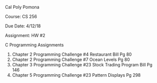 Cal Poly Pomona

Course: CS 256

Due Date: 4/12/18

Assignment: HW #2

C Programming Assignments 
1)	Chapter 2 Programming Challenge #4  Restaurant Bill Pg 80
2)	Chapter 2 Programming Challenge #7  Ocean Levels Pg 80
3)	Chapter 3 Programming Challenge #23  Stock Trading Program Bill Pg 146
4)	Chapter 5 Programming Challenge #23  Pattern Displays Pg 298


